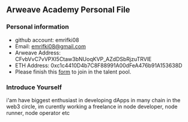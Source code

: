 ## Arweave Academy Personal File

### Personal information

- github account: emrifki08
- Email: emrifki08@gmail.com
- Arweave Address: CFvbVvC7vVPXI5Ctaw3bNUoqKVP_AZdDSbRjzuTRVlE
- ETH Address: 0xc1c4410D4b7C8F88991A00dFeA476b91A153638D
- Please finish this [form](https://docs.google.com/forms/d/e/1FAIpQLSfWA5fIIcBgmRppm3jNz5vmf9Mai_QMVil-2pO4r7YKn_Zhtw/viewform?usp=sf_link) to join in the talent pool.

### Introduce Yourself
 i'am have biggest enthusiast in developing dApps in many chain in the web3 circle, im curently working a freelance in node developer, node runner, node operator etc
